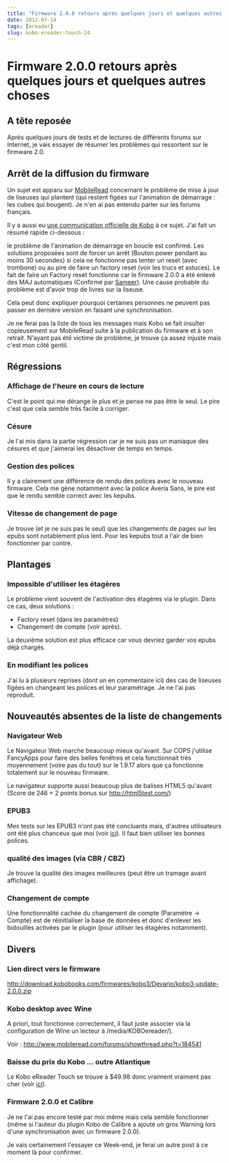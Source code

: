 ```yaml
---
title: "Firmware 2.0.0 retours après quelques jours et quelques autres choses"
date: 2012-07-14
tags: [ereader]
slug: kobo-ereader-touch-24
---
```

# Firmware 2.0.0 retours après quelques jours et quelques autres choses

## A tête reposée
Après quelques jours de tests et de lectures de différents forums sur Internet, je vais essayer de résumer les problèmes qui ressortent sur le firmware 2.0.


## Arrêt de la diffusion du firmware

Un sujet est apparu sur [MobileRead](http://www.mobileread.com/forums/showthread.php?t=184544) concernant le problème de mise à jour de liseuses qui plantent (qui restent figées sur l'animation de démarrage : les cubes qui bougent). Je n'en ai pas entendu parler sur les forums français.

Il y a aussi eu [une communication officielle de Kobo](http://www.mobileread.com/forums/showthread.php?t=184642) à ce sujet. J'ai fait un résumé rapide ci-dessous :

le problème de l'animation de démarrage en boucle est confirmé. Les solutions proposées sont de forcer un arrêt (Bouton power pendant au moins 30 secondes) si cela ne fonctionne pas tenter un reset (avec trombone) ou au pire de faire un factory reset (voir les trucs et astuces). Le fait de faire un Factory reset fonctionne car le firmware 2.0.0 a été enlevé des MAJ automatiques (Confirmé par [Sameer](http://www.mobileread.com/forums/showpost.php?p=2148128&postcount=276)).
Une cause probable du problème est d'avoir trop de livres sur la liseuse.

Cela peut donc expliquer pourquoi certaines personnes ne peuvent pas passer en dernière version en faisant une synchronisation.

Je ne ferai pas la liste de tous les messages mais Kobo se fait insulter copieusement sur MobileRead suite à la publication du firmware et à son retrait. N'ayant pas été victime de problème, je trouve ça assez injuste mais c'est mon côté gentil.

## Régressions

### Affichage de l'heure en cours de lecture
C'est le point qui me dérange le plus et je pense ne pas être le seul. Le pire c'est que cela semble très facile à corriger.

### Césure

Je l'ai mis dans la partie régression car je ne suis pas un maniaque des césures et que j'aimerai les désactiver de temps en temps.

### Gestion des polices

Il y a clairement une différence de rendu des polices avec le nouveau firmware. Cela me gène notamment avec la police Averia Sans, le pire est que le rendu semble correct avec les kepubs.

### Vitesse de changement de page

Je trouve (et je ne suis pas le seul) que les changements de pages sur les epubs sont notablement plus lent. Pour les kepubs tout a l'air de bien fonctionner par contre.

## Plantages

### Impossible d'utiliser les étagères
Le problème vient souvent de l'activation des étagères via le plugin. Dans ce cas, deux solutions :

* Factory reset (dans les paramètres)
* Changement de compte (voir après).
  
La deuxième solution est plus efficace car vous devriez garder vos epubs déjà chargés.

### En modifiant les polices

J'ai lu à plusieurs reprises (dont un en commentaire ici) des cas de liseuses figées en changeant les polices et leur paramétrage. Je ne l'ai pas reproduit.

## Nouveautés absentes de la liste de changements

### Navigateur Web
Le Navigateur Web marche beaucoup mieux qu'avant. Sur COPS j'utilise FancyApps pour faire des belles fenêtres et cela fonctionnait très moyennement (voire pas du tout) sur le 1.9.17 alors que ça fonctionne totalement sur le nouveau firmware.

Le navigateur supporte aussi beaucoup plus de balises HTML5 qu'avant (Score de 246 + 2 points bonus sur http://html5test.com/)

### EPUB3

Mes tests sur les EPUB3 n'ont pas été concluants mais, d'autres utilisateurs ont été plus chanceux que moi (voir [ici](http://www.mobileread.com/forums/showthread.php?t=184492)). Il faut bien utiliser les bonnes polices.

### qualité des images (via CBR / CBZ)

Je trouve la qualité des images meilleures (peut être un tramage avant affichage).

### Changement de compte

Une fonctionnalité cachée du changement de compte (Paramètre -> Compte) est de réinitialiser la base de données et donc d'enlever les bidouilles activées par le plugin (pour utiliser les étagères notamment).

## Divers

### Lien direct vers le firmware
http://download.kobobooks.com/firmwares/kobo3/Devario/kobo3-update-2.0.0.zip

### Kobo desktop avec Wine

A priori, tout fonctionne correctement, il faut juste associer via la configuration de Wine un lecteur à /media/KOBOereader/).

Voir : http://www.mobileread.com/forums/showthread.php?t=184541

### Baisse du prix du Kobo ... outre Atlantique

Le Kobo eReader Touch se trouve à $49.98 donc vraiment vraiment pas cher (voir [ici](http://www.mobileread.com/forums/showthread.php?t=184765)).

### Firmware 2.0.0 et Calibre

Je ne l'ai pas encore testé par moi même mais cela semble fonctionner (même si l'auteur du plugin Kobo de Calibre a ajouté un gros Warning lors d'une synchronisation avec un firmware 2.0.0).

Je vais certainement l'essayer ce Week-end, je ferai un autre post à ce moment là pour confirmer.
